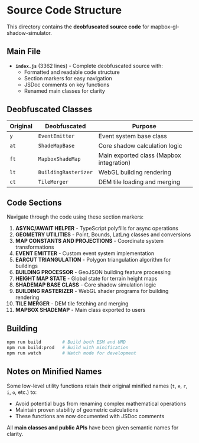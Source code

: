 # Source Code Structure

This directory contains the **deobfuscated source code** for mapbox-gl-shadow-simulator.

## Main File

- **`index.js`** (3362 lines) - Complete deobfuscated source with:
  - Formatted and readable code structure
  - Section markers for easy navigation
  - JSDoc comments on key functions
  - Renamed main classes for clarity

## Deobfuscated Classes

| Original | Deobfuscated | Purpose |
|----------|--------------|---------|
| `y` | `EventEmitter` | Event system base class |
| `at` | `ShadeMapBase` | Core shadow calculation logic |
| `ft` | `MapboxShadeMap` | Main exported class (Mapbox integration) |
| `lt` | `BuildingRasterizer` | WebGL building rendering |
| `ct` | `TileMerger` | DEM tile loading and merging |

## Code Sections

Navigate through the code using these section markers:

1. **ASYNC/AWAIT HELPER** - TypeScript polyfills for async operations
2. **GEOMETRY UTILITIES** - Point, Bounds, LatLng classes and conversions
3. **MAP CONSTANTS AND PROJECTIONS** - Coordinate system transformations
4. **EVENT EMITTER** - Custom event system implementation
5. **EARCUT TRIANGULATION** - Polygon triangulation algorithm for buildings
6. **BUILDING PROCESSOR** - GeoJSON building feature processing
7. **HEIGHT MAP STATE** - Global state for terrain height maps
8. **SHADEMAP BASE CLASS** - Core shadow simulation logic
9. **BUILDING RASTERIZER** - WebGL shader programs for building rendering
10. **TILE MERGER** - DEM tile fetching and merging
11. **MAPBOX SHADEMAP** - Main class exported to users

## Building

```bash
npm run build        # Build both ESM and UMD
npm run build:prod   # Build with minification
npm run watch        # Watch mode for development
```

## Notes on Minified Names

Some low-level utility functions retain their original minified names (`t`, `e`, `r`, `i`, `o`, etc.) to:
- Avoid potential bugs from renaming complex mathematical operations
- Maintain proven stability of geometric calculations
- These functions are now documented with JSDoc comments

All **main classes and public APIs** have been given semantic names for clarity.

